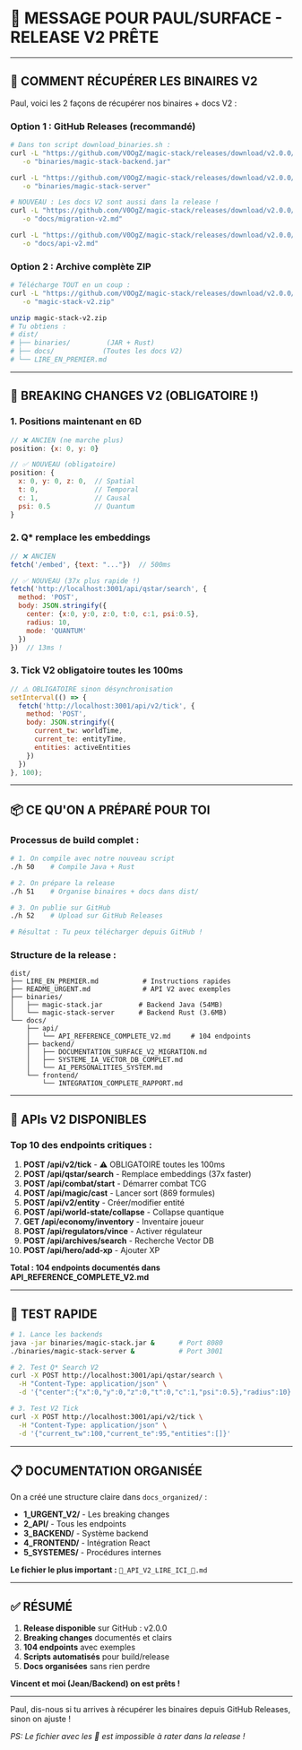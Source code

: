 # 📧 MESSAGE POUR PAUL/SURFACE - RELEASE V2 PRÊTE

---

## 🚀 **COMMENT RÉCUPÉRER LES BINAIRES V2**

Paul, voici les 2 façons de récupérer nos binaires + docs V2 :

### Option 1 : GitHub Releases (recommandé)
```bash
# Dans ton script download_binaries.sh :
curl -L "https://github.com/V0OgZ/magic-stack/releases/download/v2.0.0/magic-stack.jar" \
   -o "binaries/magic-stack-backend.jar"

curl -L "https://github.com/V0OgZ/magic-stack/releases/download/v2.0.0/magic-stack-server" \
   -o "binaries/magic-stack-server"

# NOUVEAU : Les docs V2 sont aussi dans la release !
curl -L "https://github.com/V0OgZ/magic-stack/releases/download/v2.0.0/DOCUMENTATION_SURFACE_V2_MIGRATION.md" \
   -o "docs/migration-v2.md"

curl -L "https://github.com/V0OgZ/magic-stack/releases/download/v2.0.0/API_REFERENCE_COMPLETE_V2.md" \
   -o "docs/api-v2.md"
```

### Option 2 : Archive complète ZIP
```bash
# Télécharge TOUT en un coup :
curl -L "https://github.com/V0OgZ/magic-stack/releases/download/v2.0.0/magic-stack-v2-complete.zip" \
   -o "magic-stack-v2.zip"

unzip magic-stack-v2.zip
# Tu obtiens :
# dist/
# ├── binaries/         (JAR + Rust)
# ├── docs/            (Toutes les docs V2)
# └── LIRE_EN_PREMIER.md
```

---

## 🔴 **BREAKING CHANGES V2 (OBLIGATOIRE !)**

### 1. Positions maintenant en 6D
```javascript
// ❌ ANCIEN (ne marche plus)
position: {x: 0, y: 0}

// ✅ NOUVEAU (obligatoire)
position: {
  x: 0, y: 0, z: 0,  // Spatial
  t: 0,              // Temporal
  c: 1,              // Causal
  psi: 0.5           // Quantum
}
```

### 2. Q* remplace les embeddings
```javascript
// ❌ ANCIEN
fetch('/embed', {text: "..."})  // 500ms

// ✅ NOUVEAU (37x plus rapide !)
fetch('http://localhost:3001/api/qstar/search', {
  method: 'POST',
  body: JSON.stringify({
    center: {x:0, y:0, z:0, t:0, c:1, psi:0.5},
    radius: 10,
    mode: 'QUANTUM'
  })
})  // 13ms !
```

### 3. Tick V2 obligatoire toutes les 100ms
```javascript
// ⚠️ OBLIGATOIRE sinon désynchronisation
setInterval(() => {
  fetch('http://localhost:3001/api/v2/tick', {
    method: 'POST',
    body: JSON.stringify({
      current_tw: worldTime,
      current_te: entityTime,
      entities: activeEntities
    })
  })
}, 100);
```

---

## 📦 **CE QU'ON A PRÉPARÉ POUR TOI**

### Processus de build complet :
```bash
# 1. On compile avec notre nouveau script
./h 50    # Compile Java + Rust

# 2. On prépare la release
./h 51    # Organise binaires + docs dans dist/

# 3. On publie sur GitHub
./h 52    # Upload sur GitHub Releases

# Résultat : Tu peux télécharger depuis GitHub !
```

### Structure de la release :
```
dist/
├── LIRE_EN_PREMIER.md           # Instructions rapides
├── README_URGENT.md             # API V2 avec exemples
├── binaries/
│   ├── magic-stack.jar         # Backend Java (54MB)
│   └── magic-stack-server      # Backend Rust (3.6MB)
└── docs/
    ├── api/
    │   └── API_REFERENCE_COMPLETE_V2.md     # 104 endpoints
    ├── backend/
    │   ├── DOCUMENTATION_SURFACE_V2_MIGRATION.md
    │   ├── SYSTEME_IA_VECTOR_DB_COMPLET.md
    │   └── AI_PERSONALITIES_SYSTEM.md
    └── frontend/
        └── INTEGRATION_COMPLETE_RAPPORT.md
```

---

## 📡 **APIs V2 DISPONIBLES**

### Top 10 des endpoints critiques :
1. **POST /api/v2/tick** - ⚠️ OBLIGATOIRE toutes les 100ms
2. **POST /api/qstar/search** - Remplace embeddings (37x faster)
3. **POST /api/combat/start** - Démarrer combat TCG
4. **POST /api/magic/cast** - Lancer sort (869 formules)
5. **POST /api/v2/entity** - Créer/modifier entité
6. **POST /api/world-state/collapse** - Collapse quantique
7. **GET /api/economy/inventory** - Inventaire joueur
8. **POST /api/regulators/vince** - Activer régulateur
9. **POST /api/archives/search** - Recherche Vector DB
10. **POST /api/hero/add-xp** - Ajouter XP

**Total : 104 endpoints documentés dans API_REFERENCE_COMPLETE_V2.md**

---

## 🚀 **TEST RAPIDE**

```bash
# 1. Lance les backends
java -jar binaries/magic-stack.jar &      # Port 8080
./binaries/magic-stack-server &           # Port 3001

# 2. Test Q* Search V2
curl -X POST http://localhost:3001/api/qstar/search \
  -H "Content-Type: application/json" \
  -d '{"center":{"x":0,"y":0,"z":0,"t":0,"c":1,"psi":0.5},"radius":10}'

# 3. Test V2 Tick
curl -X POST http://localhost:3001/api/v2/tick \
  -H "Content-Type: application/json" \
  -d '{"current_tw":100,"current_te":95,"entities":[]}'
```

---

## 📋 **DOCUMENTATION ORGANISÉE**

On a créé une structure claire dans `docs_organized/` :
- **1_URGENT_V2/** - Les breaking changes
- **2_API/** - Tous les endpoints
- **3_BACKEND/** - Système backend
- **4_FRONTEND/** - Intégration React
- **5_SYSTEMES/** - Procédures internes

**Le fichier le plus important :** `🔴_API_V2_LIRE_ICI_🔴.md`

---

## ✅ **RÉSUMÉ**

1. **Release disponible** sur GitHub : v2.0.0
2. **Breaking changes** documentés et clairs
3. **104 endpoints** avec exemples
4. **Scripts automatisés** pour build/release
5. **Docs organisées** sans rien perdre

**Vincent et moi (Jean/Backend) on est prêts !**

---

Paul, dis-nous si tu arrives à récupérer les binaires depuis GitHub Releases, sinon on ajuste !

*PS: Le fichier avec les 🔴 est impossible à rater dans la release !*
